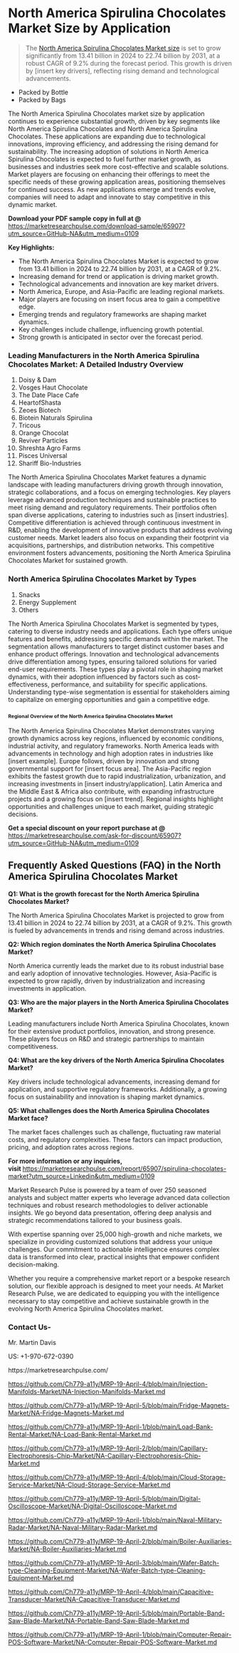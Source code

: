 <h1>North America Spirulina Chocolates Market&nbsp;Size by Application</h1><blockquote><p>The <a href="https://marketresearchpulse.com/download-sample/65907?utm_source=GitHub-NA&amp;utm_medium=0109">North America Spirulina Chocolates Market size</a> is set to grow significantly from 13.41 billion in 2024 to 22.74 billion by 2031, at a robust CAGR of 9.2% during the forecast period. This growth is driven by [insert key drivers], reflecting rising demand and technological advancements.</p></blockquote><ul><li>Packed by Bottle<li> Packed by Bags</li></ul><p>The North America Spirulina Chocolates market size by application continues to experience substantial growth, driven by key segments like North America Spirulina Chocolates and North America Spirulina Chocolates. These applications are expanding due to technological innovations, improving efficiency, and addressing the rising demand for sustainability. The increasing adoption of solutions in North America Spirulina Chocolates is expected to fuel further market growth, as businesses and industries seek more cost-effective and scalable solutions. Market players are focusing on enhancing their offerings to meet the specific needs of these growing application areas, positioning themselves for continued success. As new applications emerge and trends evolve, companies will need to adapt and innovate to stay competitive in this dynamic market.</p><p><strong>Download your PDF sample copy in full at @ </strong><a href="https://marketresearchpulse.com/download-sample/65907?utm_source=GitHub-NA&amp;utm_medium=0109">https://marketresearchpulse.com/download-sample/65907?utm_source=GitHub-NA&amp;utm_medium=0109</a></p><p><strong>Key Highlights: </strong></p><ul><li>The North America Spirulina Chocolates Market is expected to grow from 13.41 billion in 2024 to 22.74 billion by 2031, at a CAGR of 9.2%.</li><li>Increasing demand for trend or application is driving market growth.</li><li>Technological advancements and innovation are key market drivers.</li><li>North America, Europe, and Asia-Pacific are leading regional markets.</li><li>Major players are focusing on insert focus area to gain a competitive edge.</li><li>Emerging trends and regulatory frameworks are shaping market dynamics.</li><li>Key challenges include challenge, influencing growth potential.</li><li>Strong growth is anticipated in sector over the forecast period.</li></ul><h3>Leading Manufacturers in the North America Spirulina Chocolates Market: A Detailed Industry Overview</h3><ol><li>Doisy & Dam</li><li>Vosges Haut Chocolate</li><li>The Date Place Cafe</li><li>HeartofShasta</li><li>Zeoes Biotech</li><li>Biotein Naturals Spirulina</li><li>Tricous</li><li>Orange Chocolat</li><li>Reviver Particles</li><li>Shreshta Agro Farms</li><li>Pisces Universal</li><li>Shariff Bio-Industries</li></ol><div class="flex max-w-full flex-col flex-grow"><div class="min-h-8 text-message flex w-full flex-col items-end gap-2 whitespace-normal break-words [.text-message+&amp;]:mt-5" dir="auto" data-message-author-role="assistant" data-message-id="fd8432e4-4910-450d-b182-61b7bfb0a01f" data-message-model-slug="gpt-4o"><div class="flex w-full flex-col gap-1 empty:hidden first:pt-[3px]"><div class="markdown prose w-full break-words dark:prose-invert light"><p>The North America Spirulina Chocolates Market features a dynamic landscape with leading manufacturers driving growth through innovation, strategic collaborations, and a focus on emerging technologies. Key players leverage advanced production techniques and sustainable practices to meet rising demand and regulatory requirements. Their portfolios often span diverse applications, catering to industries such as [insert industries]. Competitive differentiation is achieved through continuous investment in R&amp;D, enabling the development of innovative products that address evolving customer needs. Market leaders also focus on expanding their footprint via acquisitions, partnerships, and distribution networks. This competitive environment fosters advancements, positioning the North America Spirulina Chocolates Market for sustained growth.</p></div></div></div></div><h3>North America Spirulina Chocolates Market by Types</h3><ol><li>Snacks<li> Energy Supplement<li> Others</li></ol><div class="flex max-w-full flex-col flex-grow"><div class="min-h-8 text-message flex w-full flex-col items-end gap-2 whitespace-normal break-words [.text-message+&amp;]:mt-5" dir="auto" data-message-author-role="assistant" data-message-id="084470be-0bb7-4664-bddf-5156b4f41249" data-message-model-slug="gpt-4o-mini"><div class="flex w-full flex-col gap-1 empty:hidden first:pt-[3px]"><div class="markdown prose w-full break-words dark:prose-invert light"><p>The North America Spirulina Chocolates Market is segmented by types, catering to diverse industry needs and applications. Each type offers unique features and benefits, addressing specific demands within the market. The segmentation allows manufacturers to target distinct customer bases and enhance product offerings. Innovation and technological advancements drive differentiation among types, ensuring tailored solutions for varied end-user requirements. These types play a pivotal role in shaping market dynamics, with their adoption influenced by factors such as cost-effectiveness, performance, and suitability for specific applications. Understanding type-wise segmentation is essential for stakeholders aiming to capitalize on emerging opportunities and gain a competitive edge.</p></div></div></div></div><h3><span style="font-size: 11px;">Regional Overview of the North America Spirulina Chocolates Market</span></h3><div class="flex max-w-full flex-col flex-grow"><div class="min-h-8 text-message flex w-full flex-col items-end gap-2 whitespace-normal break-words [.text-message+&amp;]:mt-5" dir="auto" data-message-author-role="assistant" data-message-id="e9038762-ce64-4e30-91c9-9bd413514231" data-message-model-slug="gpt-4o-mini"><div class="flex w-full flex-col gap-1 empty:hidden first:pt-[3px]"><div class="markdown prose w-full break-words dark:prose-invert light"><p>The North America Spirulina Chocolates Market demonstrates varying growth dynamics across key regions, influenced by economic conditions, industrial activity, and regulatory frameworks. North America leads with advancements in technology and high adoption rates in industries like [insert example]. Europe follows, driven by innovation and strong governmental support for [insert focus area]. The Asia-Pacific region exhibits the fastest growth due to rapid industrialization, urbanization, and increasing investments in [insert industry/application]. Latin America and the Middle East &amp; Africa also contribute, with expanding infrastructure projects and a growing focus on [insert trend]. Regional insights highlight opportunities and challenges unique to each market, guiding strategic decisions.</p></div></div></div></div><p><strong>Get a special discount on your report purchase at @ </strong><a href="https://marketresearchpulse.com/ask-for-discount/65907?utm_source=GitHub-NA&amp;utm_medium=0109">https://marketresearchpulse.com/ask-for-discount/65907?utm_source=GitHub-NA&amp;utm_medium=0109</a></p><h2>Frequently Asked Questions (FAQ) in the North America Spirulina Chocolates Market</h2><p><strong>Q1: What is the growth forecast for the North America Spirulina Chocolates Market?</strong></p><p>The North America Spirulina Chocolates Market is projected to grow from 13.41 billion in 2024 to 22.74 billion by 2031, at a CAGR of 9.2%. This growth is fueled by advancements in trends and rising demand across industries.</p><p><strong>Q2: Which region dominates the North America Spirulina Chocolates Market?</strong></p><p>North America currently leads the market due to its robust industrial base and early adoption of innovative technologies. However, Asia-Pacific is expected to grow rapidly, driven by industrialization and increasing investments in application.</p><p><strong>Q3: Who are the major players in the North America Spirulina Chocolates Market?</strong></p><p>Leading manufacturers include North America Spirulina Chocolates, known for their extensive product portfolios, innovation, and strong presence. These players focus on R&amp;D and strategic partnerships to maintain competitiveness.</p><p><strong>Q4: What are the key drivers of the North America Spirulina Chocolates Market?</strong></p><p>Key drivers include technological advancements, increasing demand for application, and supportive regulatory frameworks. Additionally, a growing focus on sustainability and innovation is shaping market dynamics.</p><p><strong>Q5: What challenges does the North America Spirulina Chocolates Market face?</strong></p><p>The market faces challenges such as challenge, fluctuating raw material costs, and regulatory complexities. These factors can impact production, pricing, and adoption rates across regions.</p><p><strong>For more information or any inquiries, visit&nbsp;</strong><a href="https://marketresearchpulse.com/report/65907/spirulina-chocolates-market?utm_source=Linkedin&utm_medium=0109">https://marketresearchpulse.com/report/65907/spirulina-chocolates-market?utm_source=Linkedin&utm_medium=0109</a></p><p>Market Research Pulse is powered by a team of over 250 seasoned analysts and subject matter experts who leverage advanced data collection techniques and robust research methodologies to deliver actionable insights. We go beyond data presentation, offering deep analysis and strategic recommendations tailored to your business goals.</p><p>With expertise spanning over 25,000 high-growth and niche markets, we specialize in providing customized solutions that address your unique challenges. Our commitment to actionable intelligence ensures complex data is transformed into clear, practical insights that empower confident decision-making.</p><p>Whether you require a comprehensive market report or a bespoke research solution, our flexible approach is designed to meet your needs. At Market Research Pulse, we are dedicated to equipping you with the intelligence necessary to stay competitive and achieve sustainable growth in the evolving North America Spirulina Chocolates market.</p><h3><strong>Contact Us-</strong></h3><p>Mr. Martin Davis</p><p>US: +1-970-672-0390</p><p>https://marketresearchpulse.com/</p><p><a href="https://github.com/Ch779-a11y/MRP-19-April-4/blob/main/Injection-Manifolds-Market/NA-Injection-Manifolds-Market.md">https://github.com/Ch779-a11y/MRP-19-April-4/blob/main/Injection-Manifolds-Market/NA-Injection-Manifolds-Market.md</a></p><p><a href="https://github.com/Ch779-a11y/MRP-19-April-5/blob/main/Fridge-Magnets-Market/NA-Fridge-Magnets-Market.md">https://github.com/Ch779-a11y/MRP-19-April-5/blob/main/Fridge-Magnets-Market/NA-Fridge-Magnets-Market.md</a></p><p><a href="https://github.com/Ch779-a11y/MRP-19-April-1/blob/main/Load-Bank-Rental-Market/NA-Load-Bank-Rental-Market.md">https://github.com/Ch779-a11y/MRP-19-April-1/blob/main/Load-Bank-Rental-Market/NA-Load-Bank-Rental-Market.md</a></p><p><a href="https://github.com/Ch779-a11y/MRP-19-April-2/blob/main/Capillary-Electrophoresis-Chip-Market/NA-Capillary-Electrophoresis-Chip-Market.md">https://github.com/Ch779-a11y/MRP-19-April-2/blob/main/Capillary-Electrophoresis-Chip-Market/NA-Capillary-Electrophoresis-Chip-Market.md</a></p><p><a href="https://github.com/Ch779-a11y/MRP-19-April-4/blob/main/Cloud-Storage-Service-Market/NA-Cloud-Storage-Service-Market.md">https://github.com/Ch779-a11y/MRP-19-April-4/blob/main/Cloud-Storage-Service-Market/NA-Cloud-Storage-Service-Market.md</a></p><p><a href="https://github.com/Ch779-a11y/MRP-19-April-5/blob/main/Digital-Oscilloscope-Market/NA-Digital-Oscilloscope-Market.md">https://github.com/Ch779-a11y/MRP-19-April-5/blob/main/Digital-Oscilloscope-Market/NA-Digital-Oscilloscope-Market.md</a></p><p><a href="https://github.com/Ch779-a11y/MRP-19-April-1/blob/main/Naval-Military-Radar-Market/NA-Naval-Military-Radar-Market.md">https://github.com/Ch779-a11y/MRP-19-April-1/blob/main/Naval-Military-Radar-Market/NA-Naval-Military-Radar-Market.md</a></p><p><a href="https://github.com/Ch779-a11y/MRP-19-April-2/blob/main/Boiler-Auxiliaries-Market/NA-Boiler-Auxiliaries-Market.md">https://github.com/Ch779-a11y/MRP-19-April-2/blob/main/Boiler-Auxiliaries-Market/NA-Boiler-Auxiliaries-Market.md</a></p><p><a href="https://github.com/Ch779-a11y/MRP-19-April-3/blob/main/Wafer-Batch-type-Cleaning-Equipment-Market/NA-Wafer-Batch-type-Cleaning-Equipment-Market.md">https://github.com/Ch779-a11y/MRP-19-April-3/blob/main/Wafer-Batch-type-Cleaning-Equipment-Market/NA-Wafer-Batch-type-Cleaning-Equipment-Market.md</a></p><p><a href="https://github.com/Ch779-a11y/MRP-19-April-4/blob/main/Capacitive-Transducer-Market/NA-Capacitive-Transducer-Market.md">https://github.com/Ch779-a11y/MRP-19-April-4/blob/main/Capacitive-Transducer-Market/NA-Capacitive-Transducer-Market.md</a></p><p><a href="https://github.com/Ch779-a11y/MRP-19-April-5/blob/main/Portable-Band-Saw-Blade-Market/NA-Portable-Band-Saw-Blade-Market.md">https://github.com/Ch779-a11y/MRP-19-April-5/blob/main/Portable-Band-Saw-Blade-Market/NA-Portable-Band-Saw-Blade-Market.md</a></p><p><a href="https://github.com/Ch779-a11y/MRP-19-April-1/blob/main/Computer-Repair-POS-Software-Market/NA-Computer-Repair-POS-Software-Market.md">https://github.com/Ch779-a11y/MRP-19-April-1/blob/main/Computer-Repair-POS-Software-Market/NA-Computer-Repair-POS-Software-Market.md</a></p>
